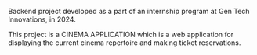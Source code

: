 Backend project developed as a part of an internship program at Gen Tech Innovations, in 2024.

This project is a CINEMA APPLICATION which is a web application for displaying the current cinema repertoire and making ticket reservations.






 
